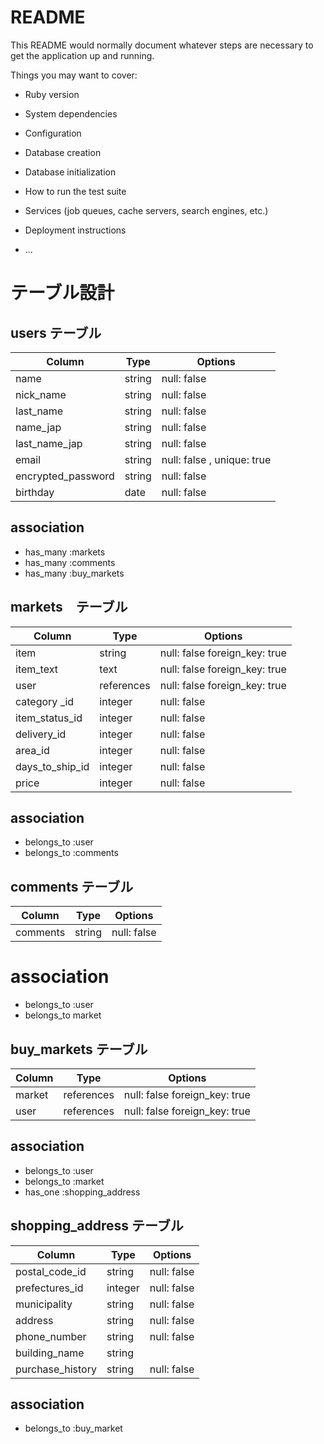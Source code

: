 # README

This README would normally document whatever steps are necessary to get the
application up and running.

Things you may want to cover:

* Ruby version

* System dependencies

* Configuration

* Database creation

* Database initialization

* How to run the test suite

* Services (job queues, cache servers, search engines, etc.)

* Deployment instructions

* ...
# テーブル設計

## users テーブル

| Column             | Type   | Options     |
| --------           | ------ | ----------- |
| name               | string | null: false |
| nick_name          | string | null: false |
| last_name          | string | null: false |
| name_jap           | string | null: false |
| last_name_jap      | string | null: false |
| email              | string | null: false , unique: true |
| encrypted_password | string | null: false |
| birthday           | date   | null: false |

## association
- has_many :markets
- has_many :comments
- has_many :buy_markets

## markets　テーブル

| Column         | Type         | Options     |
| -------------- | ------       | ----------- |
| item           | string       | null: false foreign_key: true|
| item_text      | text         | null: false foreign_key: true|
| user           | references   | null: false foreign_key: true|
| category _id   | integer      | null: false |
| item_status_id | integer      | null: false |
| delivery_id    | integer      | null: false |
| area_id        | integer      | null: false |
| days_to_ship_id| integer      | null: false |
| price          | integer      | null: false |
## association
- belongs_to :user
- belongs_to :comments

## comments テーブル

| Column          | Type   | Options     |
| --------        | ------ | ----------- |
| comments        | string | null: false |

# association
- belongs_to :user
- belongs_to market

## buy_markets テーブル
| Column        | Type       | Options                      |
| --------      | ------     | --------------------------   |
| market        | references | null: false foreign_key: true|
| user          | references | null: false foreign_key: true|
## association
- belongs_to :user
- belongs_to :market
- has_one :shopping_address

## shopping_address テーブル
| Column        | Type       | Options     |
| --------      | ------     | ----------- |
| postal_code_id|  string    | null: false |
| prefectures_id|  integer   | null: false |
| municipality  |  string    | null: false |
| address       |  string    | null: false |
| phone_number  |  string    | null: false |
| building_name |  string    |             |
| purchase_history| string   | null: false |
## association 
- belongs_to :buy_market